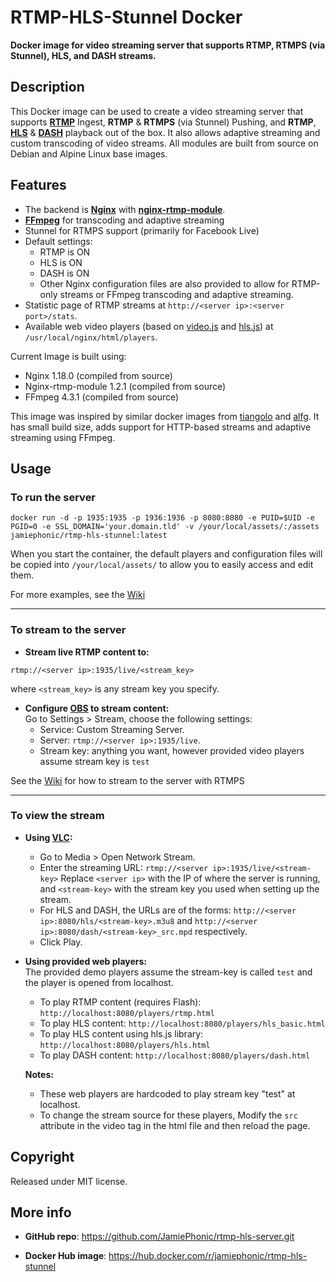 # RTMP-HLS-Stunnel Docker

**Docker image for video streaming server that supports RTMP, RTMPS (via Stunnel), HLS, and DASH streams.**

## Description

This Docker image can be used to create a video streaming server that supports [**RTMP**](https://en.wikipedia.org/wiki/Real-Time_Messaging_Protocol) Ingest, **RTMP** & **RTMPS** (via Stunnel) Pushing, and **RTMP**, [**HLS**](https://en.wikipedia.org/wiki/HTTP_Live_Streaming) & [**DASH**](https://en.wikipedia.org/wiki/Dynamic_Adaptive_Streaming_over_HTTP) playback out of the box.
It also allows adaptive streaming and custom transcoding of video streams.
All modules are built from source on Debian and Alpine Linux base images.

## Features

- The backend is [**Nginx**](http://nginx.org/en/) with [**nginx-rtmp-module**](https://github.com/arut/nginx-rtmp-module).
- [**FFmpeg**](https://www.ffmpeg.org/) for transcoding and adaptive streaming
- Stunnel for RTMPS support (primarily for Facebook Live)
- Default settings:
  - RTMP is ON
  - HLS is ON
  - DASH is ON
  - Other Nginx configuration files are also provided to allow for RTMP-only streams or FFmpeg transcoding and adaptive streaming.
- Statistic page of RTMP streams at `http://<server ip>:<server port>/stats`.
- Available web video players (based on [video.js](https://videojs.com/) and [hls.js](https://github.com/video-dev/hls.js/)) at `/usr/local/nginx/html/players`.

Current Image is built using:

- Nginx 1.18.0 (compiled from source)
- Nginx-rtmp-module 1.2.1 (compiled from source)
- FFmpeg 4.3.1 (compiled from source)

This image was inspired by similar docker images from [tiangolo](https://hub.docker.com/r/tiangolo/nginx-rtmp/) and [alfg](https://hub.docker.com/r/alfg/nginx-rtmp/). It has small build size, adds support for HTTP-based streams and adaptive streaming using FFmpeg.

## Usage

### To run the server

```shell
docker run -d -p 1935:1935 -p 1936:1936 -p 8080:8080 -e PUID=$UID -e PGID=0 -e SSL_DOMAIN='your.domain.tld' -v /your/local/assets/:/assets jamiephonic/rtmp-hls-stunnel:latest
```

When you start the container, the default players and configuration files will be copied into `/your/local/assets/` to allow you to easily access and edit them.

For more examples, see the [Wiki](https://github.com/JamiePhonic/rtmps-hls-server/wiki/usage)

***

### To stream to the server

- **Stream live RTMP content to:**

 `rtmp://<server ip>:1935/live/<stream_key>`

  where `<stream_key>` is any stream key you specify.

- **Configure [OBS](https://obsproject.com/) to stream content:** <br />
  Go to Settings > Stream, choose the following settings:
  - Service: Custom Streaming Server.
  - Server: `rtmp://<server ip>:1935/live`.
  - Stream key: anything you want, however provided video players assume stream key is `test`
  
See the [Wiki](https://github.com/JamiePhonic/rtmps-hls-server/wiki/streaming-to-the-server) for how to stream to the server with RTMPS

***

### To view the stream

- **Using [VLC](https://www.videolan.org/vlc/index.html):**

  - Go to Media > Open Network Stream.
  - Enter the streaming URL: `rtmp://<server ip>:1935/live/<stream-key>`
    Replace `<server ip>` with the IP of where the server is running, and
    `<stream-key>` with the stream key you used when setting up the stream.
  - For HLS and DASH, the URLs are of the forms:
    `http://<server ip>:8080/hls/<stream-key>.m3u8` and
    `http://<server ip>:8080/dash/<stream-key>_src.mpd` respectively.
  - Click Play.

- **Using provided web players:** <br/>
  The provided demo players assume the stream-key is called `test` and the player is opened from localhost.
  - To play RTMP content (requires Flash): `http://localhost:8080/players/rtmp.html`
  - To play HLS content: `http://localhost:8080/players/hls_basic.html`
  - To play HLS content using hls.js library: `http://localhost:8080/players/hls.html`
  - To play DASH content: `http://localhost:8080/players/dash.html`

  **Notes:**

  - These web players are hardcoded to play stream key "test" at localhost.
  - To change the stream source for these players, Modify the `src` attribute in the video tag in the html file and then reload the page.

## Copyright

Released under MIT license.

## More info

- **GitHub repo**: <https://github.com/JamiePhonic/rtmp-hls-server.git>

- **Docker Hub image**: <https://hub.docker.com/r/jamiephonic/rtmp-hls-stunnel>
